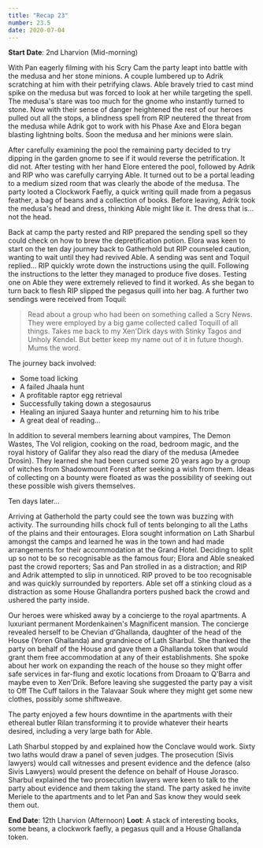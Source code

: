 ```yaml
---
title: "Recap 23"
number: 23.5
date: 2020-07-04
---
```


**Start Date**: 2nd Lharvion (Mid-morning)
 
With Pan eagerly filming with his Scry Cam the party leapt into battle with the medusa  and her stone minions.  A couple lumbered up to Adrik scratching at him with their petrifying claws.  Able bravely tried to cast mind spike on the medusa but was forced to look at her while targeting the spell.  The medusa's stare was too much for the gnome who instantly turned to stone.  Now with their sense of danger heightened the rest of our heroes pulled out all the stops, a blindness spell from RIP neutered the threat from the medusa while Adrik got to work with his Phase Axe and Elora  began blasting lightning bolts.  Soon the medusa and her minions were slain.
 
After carefully examining the pool the remaining party decided to try dipping in the garden gnome to see if it would reverse the petrification.  It did not.  After testing with her hand Elore entered the pool, followed by Adrik and RIP who was carefully carrying Able.   It turned out to be a portal leading to a medium sized room that was clearly the abode of the medusa.  The party looted a Clockwork Faefly, a quick writing quill made from a pegasus feather, a bag of beans and a collection of books.  Before leaving, Adrik took the medusa's head and dress, thinking Able might like it.  The dress that is… not the head.
 
Back at camp the party rested and RIP prepared the sending spell so they could check on how to brew the depretification potion.  Elora was keen to start on the ten day journey back to Gatherhold but RIP counseled caution,  wanting to wait until they had revived Able.  A sending was sent and Toquil replied… RIP quickly wrote down the instructions using the quill.   Following the instructions to the letter they managed to produce five doses.  Testing one on Able they were extremely relieved to find it worked.  As she began to turn back to flesh RIP slipped the pegasus quill into her bag.  A further two sendings were received from Toquil:
 
> Read about a group who had been on something called a Scry News.  They were employed by a big game collected called Toquill of all things.
> Takes me back to my Xen'Dirk days with Stinky Tagos and Unholy Kendel.  But better keep my name out of it in future though.  Mums the word.
 
The journey back involved:
- Some toad licking
- A failed Jhaala hunt
- A profitable raptor egg retrieval
- Successfully taking down a stegosaurus
- Healing an injured Saaya hunter and returning him to his tribe
- A great deal of reading…
 
In addition to several members learning about vampires, The Demon Wastes, The Vol religion, cooking on the road, bedroom magic, and the royal history of Galifar they also read the diary of the medusa (Amedee Drosin).  They learned she had been cursed some 20 years ago by a group of witches from Shadowmount Forest after seeking a wish from them.  Ideas of collecting on a bounty were floated as was the possibility of seeking out these possible wish givers themselves.
 
Ten days later…
 
Arriving at Gatherhold the party could see the town was buzzing with activity.  The surrounding hills chock full of tents belonging to all the Laths of the plains and their entourages.   Elora sought information on Lath Sharbul amongst the camps and learned he was in the town and had made arrangements for their accommodation at the Grand Hotel.  Deciding to split up so not to be so recognisable as the famous four; Elora and Able sneaked past the crowd reporters; Sas and Pan strolled in as a distraction; and RIP and Adrik attempted to slip in unnoticed.   RIP proved to be too recognisable and was quickly surrounded by reporters.  Able set off a stinking cloud as a distraction as some House Ghallandra porters pushed back the crowd and ushered the party inside.
 
Our heroes were whisked away by a concierge to the royal apartments. A luxuriant permanent Mordenkainen's  Magnificent mansion.  The concierge revealed herself to be Chevian d'Ghallanda, daughter of the head of the House (Yoren Ghallanda) and grandniece of Lath Sharbul.  She thanked the party on behalf of the House and gave them a Ghallanda token that would grant them free accommodation at any of their establishments.   She spoke about her work on expanding the reach of the house so they might offer safe services in far-flung and exotic locations from Droaam to Q'Barra and maybe even to Xen'Drik.  Before leaving she suggested the party pay a visit to Off The Cuff tailors in the Talavaar Souk where they might get some new clothes, possibly some shiftweave.
 
The party enjoyed a few hours downtime in the apartments with their ethereal butler Rilan transforming it to provide whatever their hearts desired, including a very large bath for Able.
 
Lath Sharbul stopped by and explained how the Conclave would work.  Sixty two laths would draw a panel of seven judges.  The prosecution (Sivis lawyers) would call witnesses and present evidence and the defence (also Sivis Lawyers) would present the defence on behalf of House Jorasco.  Sharbul explained the two prosecution lawyers were keen to talk to the party about evidence and them taking the stand.  The party asked he invite Meriele to the apartments and to let Pan and Sas know they would seek them out.
 
 
**End Date**: 12th Lharvion (Afternoon)
**Loot**: A stack of interesting books, some beans, a clockwork faefly, a pegasus quill and a House Ghallanda token.